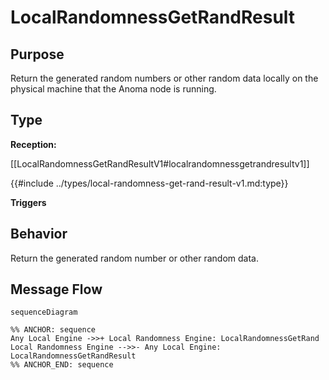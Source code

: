 <div class="message">

# LocalRandomnessGetRandResult

## Purpose

<!-- --8<-- [start:purpose] -->
Return the generated random numbers or other random data locally on the physical machine that the Anoma node is running.
<!-- --8<-- [end:purpose] -->

## Type

<!-- --8<-- [start:type] -->
**Reception:**

[[LocalRandomnessGetRandResultV1#localrandomnessgetrandresultv1]]

{{#include ../types/local-randomness-get-rand-result-v1.md:type}}

**Triggers**



<!-- --8<-- [end:type] -->

## Behavior

<!-- --8<-- [start:behavior] -->
Return the generated random number or other random data.
<!-- --8<-- [end:behavior] -->


## Message Flow

<!-- --8<-- [start:messages] -->
```mermaid
sequenceDiagram

%% ANCHOR: sequence
Any Local Engine ->>+ Local Randomness Engine: LocalRandomnessGetRand
Local Randomness Engine -->>- Any Local Engine: LocalRandomnessGetRandResult
%% ANCHOR_END: sequence
```

<!-- --8<-- [end:messages] -->

</div>